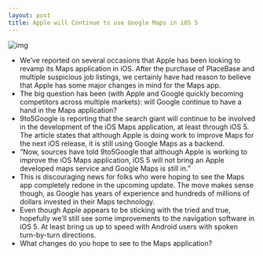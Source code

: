 ```yaml
---
layout: post
title: Apple will Continue to use Google Maps in iOS 5
---
```

![img](http://media.idownloadblog.com/wp-content/uploads/2011/02/google-maps-iphone-icon.jpg)
* We’ve reported on several occasions that Apple has been looking to revamp its Maps application in iOS. After the purchase of PlaceBase and multiple suspicious job listings, we certainly have had reason to believe that Apple has some major changes in mind for the Maps app.
* The big question has been (with Apple and Google quickly becoming competitors across multiple markets): will Google continue to have a hand in the Maps application?
* 9to5Google is reporting that the search giant will continue to be involved in the development of the iOS Maps application, at least through iOS 5. The article states that although Apple is doing work to improve Maps for the next iOS release, it is still using Google Maps as a backend.
* “Now, sources have told 9to5Google that although Apple is working to improve the iOS Maps application, iOS 5 will not bring an Apple developed maps service and Google Maps is still in.”
* This is discouraging news for folks who were hoping to see the Maps app completely redone in the upcoming update. The move makes sense though, as Google has years of experience and hundreds of millions of dollars invested in their Maps technology.
* Even though Apple appears to be sticking with the tried and true, hopefully we’ll still see some improvements to the navigation software in iOS 5. At least bring us up to speed with Android users with spoken turn-by-turn directions.
* What changes do you hope to see to the Maps application?

